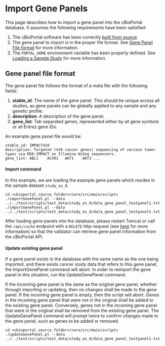 # Import Gene Panels

This page describes how to import a gene panel into the cBioPortal database.  It assumes the following requirements have been satisfied:

1. The cBioPortal software has been correctly [built from source](Build-from-Source.md).
2. The gene panel to import is in the proper file format. See [Gene Panel File format](#gene-panel-file-format) for more information.
3. The `PORTAL_HOME` environment variable has been properly defined.  See [Loading a Sample Study](Load-Sample-Cancer-Study.md#set-the-portal_home-environment-variable) for more information.

## Gene panel file format
The gene panel file follows the format of a meta file with the following fields:
1. **stable_id**: The name of the gene panel. This should be unique across all studies, as gene panels can be globally applied to any sample and any genetic profile.
2. **description**: A description of the gene panel.
3. **gene_list**: Tab separated genes, represented either by all gene symbols or all Entrez gene IDs.

An example gene panel file would be:
```
stable_id: IMPACT410
description: Targeted (410 cancer genes) sequencing of various tumor types via MSK-IMPACT on Illumina HiSeq sequencers.
gene_list: ABL1    ACVR1   AKT1    AKT3 ...
```

#### Import command

In this example, we are loading the example gene panels which resides in the sample dataset `study_es_0`.

```
cd <cbioportal_source_folder>/core/src/main/scripts
./importGenePanel.pl --data ../../test/scripts/test_data/study_es_0/data_gene_panel_testpanel1.txt
./importGenePanel.pl --data ../../test/scripts/test_data/study_es_0/data_gene_panel_testpanel2.txt
```

After loading gene panels into the database, please restart Tomcat or call the `/api/cache` endpoint with a `DELETE` http-request
(see [here](portal.properties-Reference.md#flush-caches-with-the-_apicache_-endpoint) for more information) so that the
validator can retrieve gene panel information from the cBioPortal API. 

#### Update existing gene panel

If a gene panel exists in the database with the same name as the one being imported, and there exists cancer study data that refers to this gene panel, the ImportGenePanel command will abort.  In order to reimport the gene panel in this situation, run the UpdateGenePanel command.  

If the incoming gene panel is the same as the original gene panel, whether through importing or updating, then no changes shall be made to the gene panel.  If the incoming gene panel is empty, then the script will abort.  Genes in the incoming gene panel that were not in the original shall be added to the existing gene panel. Conversely, genes not in the incoming gene panel that were in the original shall be removed from the existing gene panel.  The UpdateGenePanel command will prompt twice to confirm changes made to the gene panel, such as genes to be added or removed.  

```
cd <cbioportal_source_folder>/core/src/main/scripts
./updateGenePanel.pl --data ../../test/scripts/test_data/study_es_0/data_gene_panel_testpanel1.txt
```
